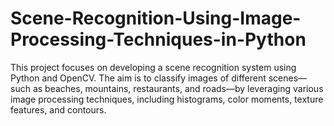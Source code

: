 # Scene-Recognition-Using-Image-Processing-Techniques-in-Python
This project focuses on developing a scene recognition system using Python and OpenCV. The aim is to classify images of different scenes—such as beaches, mountains, restaurants, and roads—by leveraging various image processing techniques, including histograms, color moments, texture features, and contours. 
